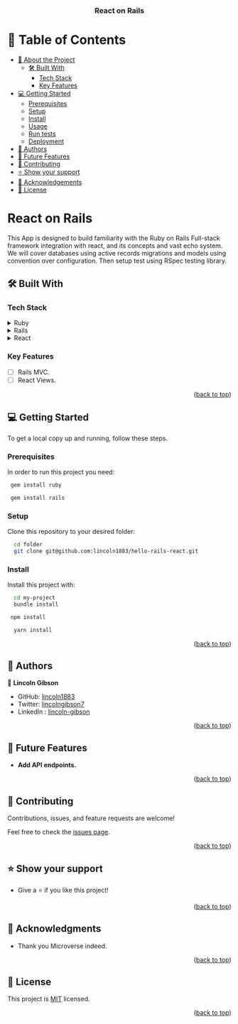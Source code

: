 <a name="readme-top"></a>

<div align="center">
  <h3><b>React on Rails</b></h3>
</div>

# 📗 Table of Contents

- [📖 About the Project](#about-project)
    - [🛠 Built With](#built-with)
        - [Tech Stack](#tech-stack)
        - [Key Features ](#key-features-)
- [💻 Getting Started](#getting-started)
    - [Prerequisites](#prerequisites)
    - [Setup](#setup)
    - [Install](#install)
    - [Usage](#usage)
    - [Run tests](#run-tests)
    - [Deployment](#deployment)
- [👥 Authors](#authors)
- [🔭 Future Features](#future-features)
- [🤝 Contributing](#contributing)
- [⭐️ Show your support](#support)
- [🙏 Acknowledgements](#acknowledgements)
- [📝 License](#license)


# React on Rails <a name="about-project"></a>
This App is designed to build familiarity with the Ruby on Rails Full-stack framework integration with react, and its concepts and vast echo system. We will cover databases using active records migrations and models using convention over configuration. Then setup test using RSpec testing library.

## 🛠 Built With <a name="built-with"></a>

### Tech Stack <a name="tech-stack"></a>

<details>
<summary>Ruby</summary>
  <ul>
    <li><a href="https://www.ruby-lang.org/">Ruby</a></li>
  </ul>
</details>

<details>
<summary>Rails</summary>
  <ul>
    <li><a href="https://rubyonrails.org/">Ruby</a></li>
  </ul>
</details>

<details>
<summary>React</summary>
  <ul>
    <li><a href="https://www.react.org/">React</a></li>
  </ul>
</details>

### Key Features <a name="key-features"></a>

- [ ] Rails MVC.
- [ ] React Views.

<p align="right">(<a href="#readme-top">back to top</a>)</p>

## 💻 Getting Started <a name="getting-started"></a>

To get a local copy up and running, follow these steps.

### Prerequisites

In order to run this project you need:

```sh
 gem install ruby
```
```sh 
 gem install rails
```
### Setup
Clone this repository to your desired folder:
```sh
  cd folder
  git clone git@github.com:lincoln1883/hello-rails-react.git
```
### Install

Install this project with:
```sh
  cd my-project
  bundle install
```
```sh
 npm install
```
```sh
  yarn install
```


<p align="right">(<a href="#readme-top">back to top</a>)</p>

## 👥 Authors <a name="authors"></a>

👤 **Lincoln Gibson**
- GitHub: [lincoln1883](https://github.com/lincoln1883)
- Twitter: [lincolngibson7](https://twitter.com/lincolngibson7)
- LinkedIn : [lincoln-gibson](https://linkedin.com/in/lincoln-gibson)

<p align="right">(<a href="#readme-top">back to top</a>)</p>

## 🔭 Future Features <a name="future-features"></a>


- **Add API endpoints.**


<p align="right">(<a href="#readme-top">back to top</a>)</p>

## 🤝 Contributing <a name="contributing"></a>

Contributions, issues, and feature requests are welcome!

Feel free to check the [issues page](https://github.com/lincoln1883/blog-app/issues).

<p align="right">(<a href="#readme-top">back to top</a>)</p>

## ⭐️ Show your support <a name="support"></a>

- Give a ⭐️ if you like this project!

<p align="right">(<a href="#readme-top">back to top</a>)</p>

## 🙏 Acknowledgments <a name="acknowledgements"></a>

- Thank you Microverse indeed.

<p align="right">(<a href="#readme-top">back to top</a>)</p>

## 📝 License <a name="license"></a>
This project is [MIT](./LICENSE) licensed.

<p align="right">(<a href="#readme-top">back to top</a>)</p>